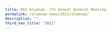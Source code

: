 ```yaml
---
title: RGS Alumnae  7th Annual General Meeting
permalink: /alumnae-news/2021/alumnae/
description: ""
third_nav_title: "2021"
---
```

